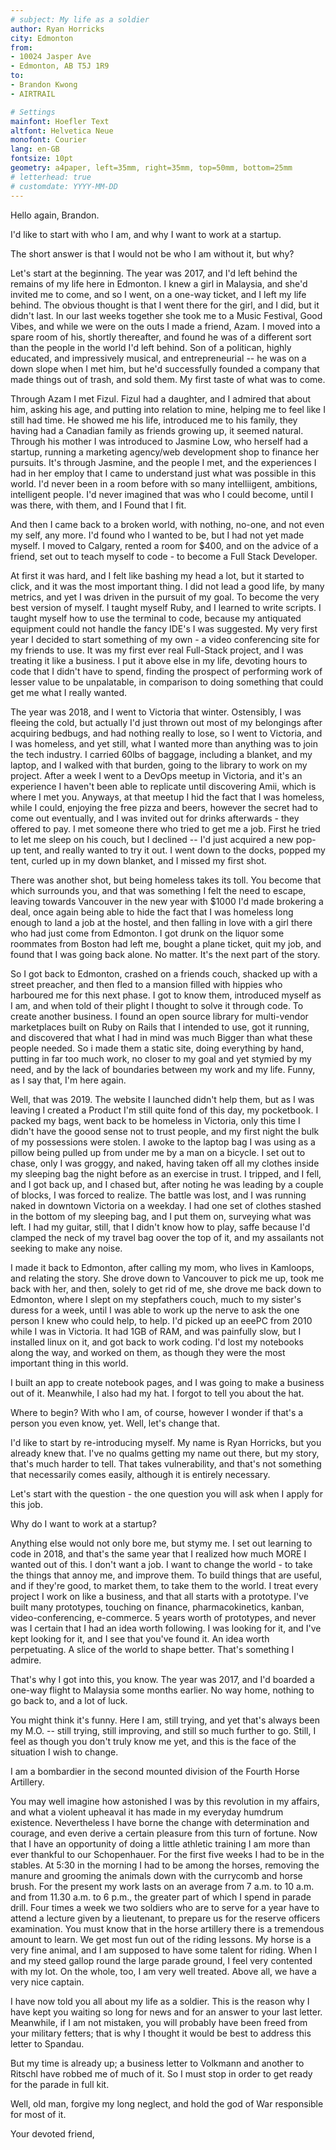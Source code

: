 ```yaml
---
# subject: My life as a soldier
author: Ryan Horricks
city: Edmonton
from:
- 10024 Jasper Ave
- Edmonton, AB T5J 1R9
to:
- Brandon Kwong
- AIRTRAIL

# Settings
mainfont: Hoefler Text
altfont: Helvetica Neue
monofont: Courier
lang: en-GB
fontsize: 10pt
geometry: a4paper, left=35mm, right=35mm, top=50mm, bottom=25mm
# letterhead: true
# customdate: YYYY-MM-DD
---
```


Hello again, Brandon.

I'd like to start with who I am, and why I want to work at a startup.

The short answer is that I would not be who I am without it, but why?

Let's start at the beginning. The year was 2017, and I'd left behind the remains of my life here in Edmonton. I knew a girl in Malaysia, and she'd invited me to come, and so I went, on a one-way ticket, and I left my life behind.
The obvious thought is that I went there for the girl, and I did, but it didn't last. In our last weeks together she took me to a Music Festival, Good Vibes, and while we were on the outs I made a friend, Azam. I moved into a spare
room of his, shortly thereafter, and found he was of a different sort than the people in the world I'd left behind. Son of a politican, highly educated, and impressively musical, and entrepreneurial -- he was on a down slope when
I met him, but he'd successfully founded a company that made things out of trash, and sold them. My first taste of what was to come.

Through Azam I met Fizul. Fizul had a daughter, and I admired that about him, asking his age, and putting into relation to mine, helping me to feel like I still had time. He showed me his life, introduced me to his family, they 
having had a Canadian family as friends growing up, it seemed natural. Through his mother I was introduced to Jasmine Low, who herself had a startup, running a marketing agency/web development shop to finance her pursuits. It's
through Jasmine, and the people I met, and the experiences I had in her employ that I came to understand just what was possible in this world. I'd never been in a room before with so many intelliigent, ambitions, intelligent people.
I'd never imagined that was who I could become, until I was there, with them, and I Found that I fit.

And then I came back to a broken world, with nothing, no-one, and not even my self, any more. I'd found who I wanted to be, but I had not yet made myself. I moved to Calgary, rented a room for $400, and on the advice of a friend, 
set out to teach myself to code - to become a Full Stack Developer.

At first it was hard, and I felt like bashing my head a lot, but it started to click, and it was the most important thing. I did not lead a good life, by many metrics, and yet I was driven in the pursuit of my goal. To become the 
very best version of myself. I taught myself Ruby, and I learned to write scripts. I taught myself how to use the terminal to code, because my antiquated equipment could not handle the fancy IDE's I was suggested. My very first 
year I decided to start something of my own - a video conferencing site for my friends to use. It was my first ever real Full-Stack project, and I was treating it like a business. I put it above else in my life, devoting hours to 
code that I didn't have to spend, finding the prospect of performing work of lesser value to be unpalatable, in comparison to doing something that could get me what I really wanted.

The year was 2018, and I went to Victoria that winter. Ostensibly, I was fleeing the cold, but actually I'd just thrown out most of my belongings after acquiring bedbugs, and had nothing really to lose, so I went to Victoria, and 
I was homeless, and yet still, what I wanted more than anything was to join the tech industry. I carried 60lbs of baggage, including a blanket, and my laptop, and I walked with that burden, going to the library to work on my 
project. After a week I went to a DevOps meetup in Victoria, and it's an experience I haven't been able to replicate until discovering Amii, which is where I met you. Anyways, at that meetup I hid the fact that I was homeless, 
while I could, enjoying the free pizza and beers, however the secret had to come out eventually, and I was invited out for drinks afterwards - they offered to pay. I met someone there who tried to get me a job. First he tried to 
let me sleep on his couch, but I declined -- I'd just acquired a new pop-up tent, and really wanted to try it out. I went down to the docks, popped my tent, curled up in my down blanket, and I missed my first shot.

There was another shot, but being homeless takes its toll. You become that which surrounds you, and that was something I felt the need to escape, leaving towards Vancouver in the new year with $1000 I'd made brokering a deal, once 
again being able to hide the fact that I was homeless long enough to land a job at the hostel, and then falling in love with a girl there who had just come from Edmonton. I got drunk on the liquor some roommates from Boston had 
left me, bought a plane ticket, quit my job, and found that I was going back alone. No matter. It's the next part of the story.

So I got back to Edmonton, crashed on a friends couch, shacked up with a street preacher, and then fled to a mansion filled with hippies who harboured me for this next phase. I got to know them, introduced myself as I am, and 
when told of their plight I thought to solve it through code. To create another business. I found an open source library for multi-vendor marketplaces built on Ruby on Rails that I intended to use, got it running, and discovered 
that what I had in mind was much Bigger than what these people needed. So i made them a static site, doing everything by hand, putting in far too much work, no closer to my goal and yet stymied by my need, and by the lack of 
boundaries between my work and my life. Funny, as I say that, I'm here again.

Well, that was 2019. The website I launched didn't help them, but as I was leaving I created a Product I'm still quite fond of this day, my pocketbook. I packed my bags, went back to be homeless in Victoria, only this time I 
didn't have the goood sense not to trust people, and my first night the bulk of my possessions were stolen. I awoke to the laptop bag I was using as a pillow being pulled up from under me by a man on a bicycle. I set out to chase, 
only I was groggy, and naked, having taken off all my clothes inside my sleeping bag the night before as an exercise in trust. I tripped, and I fell, and I got back up, and I chased but, after noting he was leading by a couple of 
blocks, I was forced to realize. The battle was lost, and I was running naked in downtown Victoria on a weekday. I had one set of clothes stashed in the bottom of my sleeping bag, and I put them on, surveying what was left. I had 
my guitar, still, that I didn't know how to play, saffe because I'd clamped the neck of my travel bag oover the top of it, and my assailants not seeking to make any noise.

I made it back to Edmonton, after calling my mom, who lives in Kamloops, and relating the story. She drove down to Vancouver to pick me up, took me back with her, and then, solely to get rid of me, she drove me back down to Edmonton, 
where I slept on my stepfathers couch, much to my sister's duress for a week, until I was able to work up the nerve to ask the one person I knew who could help, to help. I'd picked up an eeePC from 2010 while I was in Victoria. It 
had 1GB of RAM, and was painfully slow, but I installed linux on it, and got back to work coding. I'd lost my notebooks along the way, and worked on them, as though they were the most important thing in this world.

I built an app to create notebook pages, and I was going to make a business out of it. Meanwhile, I also had my hat. I forgot to tell you about the hat.


Where to begin? With who I am, of course, however I wonder if that's a person you even know, yet. Well, let's change that.

I'd like to start by re-introducing myself. My name is Ryan Horricks, but you already knew that. I've no qualms getting my name out there, but my story, that's much harder to tell. That takes vulnerability, and that's not something
that necessarily comes easily, although it is entirely necessary.

Let's start with the question - the one question you will ask when I apply for this job.

Why do I want to work at a startup?

Anything else would not only bore me, but stymy me. I set out learning to code in 2018, and that's the same year that I realized how much MORE I wanted out of this. I don't want a job. I want to change the world - to take the 
things that annoy me, and improve them. To build things that are useful, and if they're good, to market them, to take them to the world. I treat every project I work on like a business, and that all starts with a prototype. I've
built many prototypes, touching on finance, pharmacokinetics, kanban, video-conferencing, e-commerce. 5 years worth of prototypes, and never was I certain that I had an idea worth following. I was looking for it, and I've kept
looking for it, and I see that you've found it. An idea worth perpetuating. A slice of the world to shape better. That's something I admire.

That's why I got into this, you know. The year was 2017, and I'd boarded a one-way flight to Malaysia some months earlier. No way home, nothing to go back to, and a lot of luck. 






You might think it's funny. Here I am, still trying, and yet that's always been my M.O. -- still trying, still improving, and still so much further to go. Still, I feel as though you don't truly know me yet, and this is the
face of the situation I wish to change.





I am a bombardier in the second mounted division of the Fourth Horse Artillery.

You may well imagine how astonished I was by this revolution in my affairs, and what a violent upheaval it has made in my everyday humdrum existence. Nevertheless I have borne the change with determination and courage, and even derive a certain pleasure from this turn of fortune. Now that I have an opportunity of doing a little athletic training I am more than ever thankful to our Schopenhauer. For the first five weeks I had to be in the stables. At 5:30 in the morning I had to be among the horses, removing the manure and grooming the animals down with the currycomb and horse brush. For the present my work lasts on an average from 7 a.m. to 10 a.m. and from 11.30 a.m. to 6 p.m., the greater part of which I spend in parade drill. Four times a week we two soldiers who are to serve for a year have to attend a lecture given by a lieutenant, to prepare us for the reserve officers examination. You must know that in the horse artillery there is a tremendous amount to learn. We get most fun out of the riding lessons. My horse is a very fine animal, and I am supposed to have some talent for riding. When I and my steed gallop round the large parade ground, I feel very contented with my lot. On the whole, too, I am very well treated. Above all, we have a very nice captain.

I have now told you all about my life as a soldier. This is the reason why I have kept you waiting so long for news and for an answer to your last letter. Meanwhile, if I am not mistaken, you will probably have been freed from your military fetters; that is why I thought it would be best to address this letter to Spandau.

But my time is already up; a business letter to Volkmann and another to Ritschl have robbed me of much of it. So I must stop in order to get ready for the parade in full kit.

Well, old man, forgive my long neglect, and hold the god of War responsible for most of it.

Your devoted friend,
